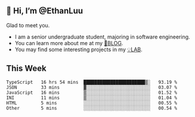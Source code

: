 ## 👋 Hi, I’m @EthanLuu

Glad to meet you.

- I am a senior undergraduate student, majoring in software engineering.
- You can learn more about me at my [📝BLOG](https://blog.ethanloo.cn).
- You may find some interesting projects in my [💡LAB](https://lab.ethanloo.cn).

## This Week
<!--START_SECTION:waka-->

```text
TypeScript   16 hrs 54 mins  ███████████████████████▒░   93.19 %
JSON         33 mins         ▓░░░░░░░░░░░░░░░░░░░░░░░░   03.07 %
JavaScript   16 mins         ▒░░░░░░░░░░░░░░░░░░░░░░░░   01.52 %
INI          11 mins         ▒░░░░░░░░░░░░░░░░░░░░░░░░   01.04 %
HTML         5 mins          ░░░░░░░░░░░░░░░░░░░░░░░░░   00.55 %
Other        5 mins          ░░░░░░░░░░░░░░░░░░░░░░░░░   00.54 %
```

<!--END_SECTION:waka-->
